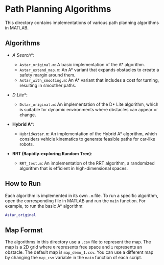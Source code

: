 # Path Planning Algorithms

This directory contains implementations of various path planning algorithms in MATLAB.

## Algorithms

- **A* Search**:
  - `Astar_original.m`: A basic implementation of the A* algorithm.
  - `Astar_extend_map.m`: An A* variant that expands obstacles to create a safety margin around them.
  - `Astar_with_smooting.m`: An A* variant that includes a cost for turning, resulting in smoother paths.

- **D* Lite**:
  - `Dstar_original.m`: An implementation of the D* Lite algorithm, which is suitable for dynamic environments where obstacles can appear or change.

- **Hybrid A***:
  - `HybridAstar.m`: An implementation of the Hybrid A* algorithm, which considers vehicle kinematics to generate feasible paths for car-like robots.

- **RRT (Rapidly-exploring Random Tree)**:
  - `RRT_test.m`: An implementation of the RRT algorithm, a randomized algorithm that is efficient in high-dimensional spaces.

## How to Run

Each algorithm is implemented in its own `.m` file. To run a specific algorithm, open the corresponding file in MATLAB and run the `main` function. For example, to run the basic A* algorithm:

```matlab
Astar_original
```

## Map Format

The algorithms in this directory use a `.csv` file to represent the map. The map is a 2D grid where `0` represents free space and `1` represents an obstacle. The default map is `map_demo_1.csv`. You can use a different map by changing the `map_csv` variable in the `main` function of each script.
